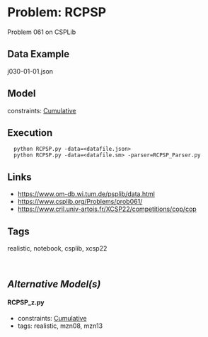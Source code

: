 # Problem: RCPSP

Problem 061 on CSPLib

## Data Example
  j030-01-01.json

## Model
  constraints: [Cumulative](https://pycsp.org/documentation/constraints/Cumulative)

## Execution
```
  python RCPSP.py -data=<datafile.json>
  python RCPSP.py -data=<datafile.sm> -parser=RCPSP_Parser.py
```

## Links
  - https://www.om-db.wi.tum.de/psplib/data.html
  - https://www.csplib.org/Problems/prob061/
  - https://www.cril.univ-artois.fr/XCSP22/competitions/cop/cop

## Tags
  realistic, notebook, csplib, xcsp22

<br />

## _Alternative Model(s)_

#### RCPSP_z.py
 - constraints: [Cumulative](https://pycsp.org/documentation/constraints/Cumulative)
 - tags: realistic, mzn08, mzn13
